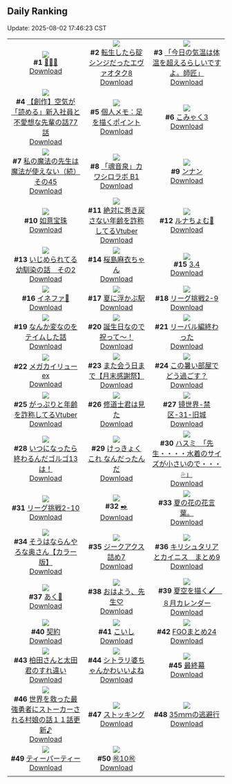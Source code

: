 ## Daily Ranking
Update: 2025-08-02 17:46:23 CST

|      |      |      |
| :----: | :----: | :----: |
| ![](https://i.pixiv.re/c/240x480/img-master/img/2025/07/31/00/06/57/133301699_p0_master1200.jpg)<br>**#1** [🍓🍓🍓](https://www.pixiv.net/artworks/133301699)<br>[Download](https://i.pixiv.re/img-original/img/2025/07/31/00/06/57/133301699_p0.png) | ![](https://i.pixiv.re/c/240x480/img-master/img/2025/08/01/00/03/46/133338162_p0_master1200.jpg)<br>**#2** [転生したら碇シンジだったエヴァオタク8](https://www.pixiv.net/artworks/133338162)<br>[Download](https://i.pixiv.re/img-original/img/2025/08/01/00/03/46/133338162_p0.jpg) | ![](https://i.pixiv.re/c/240x480/img-master/img/2025/07/31/00/00/12/133301079_p0_master1200.jpg)<br>**#3** [「今日の気温は体温を超えるらしいですよ。師匠」](https://www.pixiv.net/artworks/133301079)<br>[Download](https://i.pixiv.re/img-original/img/2025/07/31/00/00/12/133301079_p0.jpg) |
| ![](https://i.pixiv.re/c/240x480/img-master/img/2025/08/01/19/38/28/133364212_p0_master1200.jpg)<br>**#4** [【創作】空気が「読める」新入社員と不愛想な先輩の話77話](https://www.pixiv.net/artworks/133364212)<br>[Download](https://i.pixiv.re/img-original/img/2025/08/01/19/38/28/133364212_p0.jpg) | ![](https://i.pixiv.re/c/240x480/img-master/img/2025/07/31/06/00/06/133308711_p0_master1200.jpg)<br>**#5** [個人メモ：足を描くポイント](https://www.pixiv.net/artworks/133308711)<br>[Download](https://i.pixiv.re/img-original/img/2025/07/31/06/00/06/133308711_p0.jpg) | ![](https://i.pixiv.re/c/240x480/img-master/img/2025/07/31/12/06/07/133314913_p0_master1200.jpg)<br>**#6** [こみゃく3](https://www.pixiv.net/artworks/133314913)<br>[Download](https://i.pixiv.re/img-original/img/2025/07/31/12/06/07/133314913_p0.jpg) |
| ![](https://i.pixiv.re/c/240x480/img-master/img/2025/07/31/00/01/00/133301295_p0_master1200.jpg)<br>**#7** [私の魔法の先生は魔法が使えない（続）その45](https://www.pixiv.net/artworks/133301295)<br>[Download](https://i.pixiv.re/img-original/img/2025/07/31/00/01/00/133301295_p0.jpg) | ![](https://i.pixiv.re/c/240x480/img-master/img/2025/07/31/12/00/12/133314698_p0_master1200.jpg)<br>**#8** [「魂音泉」カワシロラボ B1](https://www.pixiv.net/artworks/133314698)<br>[Download](https://i.pixiv.re/img-original/img/2025/07/31/12/00/12/133314698_p0.jpg) | ![](https://i.pixiv.re/c/240x480/img-master/img/2025/07/31/00/36/43/133302836_p0_master1200.jpg)<br>**#9** [ンナン](https://www.pixiv.net/artworks/133302836)<br>[Download](https://i.pixiv.re/img-original/img/2025/07/31/00/36/43/133302836_p0.png) |
| ![](https://i.pixiv.re/c/240x480/img-master/img/2025/08/01/07/02/48/133346844_p0_master1200.jpg)<br>**#10** [如意宝珠](https://www.pixiv.net/artworks/133346844)<br>[Download](https://i.pixiv.re/img-original/img/2025/08/01/07/02/48/133346844_p0.jpg) | ![](https://i.pixiv.re/c/240x480/img-master/img/2025/07/31/21/19/06/133330199_p0_master1200.jpg)<br>**#11** [絶対に巻き戻さない年齢を詐称してるVtuber](https://www.pixiv.net/artworks/133330199)<br>[Download](https://i.pixiv.re/img-original/img/2025/07/31/21/19/06/133330199_p0.png) | ![](https://i.pixiv.re/c/240x480/img-master/img/2025/08/01/00/00/14/133337546_p0_master1200.jpg)<br>**#12** [ルナちょむ🌙](https://www.pixiv.net/artworks/133337546)<br>[Download](https://i.pixiv.re/img-original/img/2025/08/01/00/00/14/133337546_p0.png) |
| ![](https://i.pixiv.re/c/240x480/img-master/img/2025/07/31/17/52/57/133322321_p0_master1200.jpg)<br>**#13** [いじめられてる幼馴染の話　その2](https://www.pixiv.net/artworks/133322321)<br>[Download](https://i.pixiv.re/img-original/img/2025/07/31/17/52/57/133322321_p0.png) | ![](https://i.pixiv.re/c/240x480/img-master/img/2025/07/31/00/02/13/133301437_p0_master1200.jpg)<br>**#14** [桜島麻衣ちゃん](https://www.pixiv.net/artworks/133301437)<br>[Download](https://i.pixiv.re/img-original/img/2025/07/31/00/02/13/133301437_p0.png) | ![](https://i.pixiv.re/c/240x480/img-master/img/2025/07/31/16/00/02/133319544_p0_master1200.jpg)<br>**#15** [3.4](https://www.pixiv.net/artworks/133319544)<br>[Download](https://i.pixiv.re/img-original/img/2025/07/31/16/00/02/133319544_p0.png) |
| ![](https://i.pixiv.re/c/240x480/img-master/img/2025/07/31/01/02/14/133303659_p0_master1200.jpg)<br>**#16** [イネファ🎨](https://www.pixiv.net/artworks/133303659)<br>[Download](https://i.pixiv.re/img-original/img/2025/07/31/01/02/14/133303659_p0.jpg) | ![](https://i.pixiv.re/c/240x480/img-master/img/2025/08/01/00/00/30/133337681_p0_master1200.jpg)<br>**#17** [夏に浮かぶ駅](https://www.pixiv.net/artworks/133337681)<br>[Download](https://i.pixiv.re/img-original/img/2025/08/01/00/00/30/133337681_p0.png) | ![](https://i.pixiv.re/c/240x480/img-master/img/2025/07/31/19/07/28/133324960_p0_master1200.jpg)<br>**#18** [リーグ挑戦2-9](https://www.pixiv.net/artworks/133324960)<br>[Download](https://i.pixiv.re/img-original/img/2025/07/31/19/07/28/133324960_p0.png) |
| ![](https://i.pixiv.re/c/240x480/img-master/img/2025/07/31/13/52/51/133317014_p0_master1200.jpg)<br>**#19** [なんか変なのをテイムした話](https://www.pixiv.net/artworks/133317014)<br>[Download](https://i.pixiv.re/img-original/img/2025/07/31/13/52/51/133317014_p0.jpg) | ![](https://i.pixiv.re/c/240x480/img-master/img/2025/08/01/23/09/02/133373614_master1200.jpg)<br>**#20** [誕生日なので祝って～！](https://www.pixiv.net/artworks/133373614)<br>[Download](https://www.pixiv.net/artworks/133373614) | ![](https://i.pixiv.re/c/240x480/img-master/img/2025/07/31/07/04/42/133309820_p0_master1200.jpg)<br>**#21** [リーバル編終わった](https://www.pixiv.net/artworks/133309820)<br>[Download](https://i.pixiv.re/img-original/img/2025/07/31/07/04/42/133309820_p0.jpg) |
| ![](https://i.pixiv.re/c/240x480/img-master/img/2025/08/01/17/39/12/133359875_p0_master1200.jpg)<br>**#22** [メガカイリューex](https://www.pixiv.net/artworks/133359875)<br>[Download](https://i.pixiv.re/img-original/img/2025/08/01/17/39/12/133359875_p0.png) | ![](https://i.pixiv.re/c/240x480/img-master/img/2025/07/31/20/21/15/133327660_p0_master1200.jpg)<br>**#23** [また会う日まで【月末感謝祭】](https://www.pixiv.net/artworks/133327660)<br>[Download](https://i.pixiv.re/img-original/img/2025/07/31/20/21/15/133327660_p0.jpg) | ![](https://i.pixiv.re/c/240x480/img-master/img/2025/07/31/00/05/35/133301209_p0_master1200.jpg)<br>**#24** [この暑い部屋でどう過ごす？](https://www.pixiv.net/artworks/133301209)<br>[Download](https://i.pixiv.re/img-original/img/2025/07/31/00/05/35/133301209_p0.jpg) |
| ![](https://i.pixiv.re/c/240x480/img-master/img/2025/08/01/21/32/27/133369187_p0_master1200.jpg)<br>**#25** [がっぷりと年齢を詐称してるVtuber](https://www.pixiv.net/artworks/133369187)<br>[Download](https://i.pixiv.re/img-original/img/2025/08/01/21/32/27/133369187_p0.jpg) | ![](https://i.pixiv.re/c/240x480/img-master/img/2025/07/31/19/23/57/133325471_p0_master1200.jpg)<br>**#26** [修道士君は見た](https://www.pixiv.net/artworks/133325471)<br>[Download](https://i.pixiv.re/img-original/img/2025/07/31/19/23/57/133325471_p0.jpg) | ![](https://i.pixiv.re/c/240x480/img-master/img/2025/08/01/00/00/01/133337420_p0_master1200.jpg)<br>**#27** [镜世界-禁区-31-旧城](https://www.pixiv.net/artworks/133337420)<br>[Download](https://i.pixiv.re/img-original/img/2025/08/01/00/00/01/133337420_p0.jpg) |
| ![](https://i.pixiv.re/c/240x480/img-master/img/2025/07/31/01/38/10/133304636_p0_master1200.jpg)<br>**#28** [いつになったら終わるんだゴルゴ13は！](https://www.pixiv.net/artworks/133304636)<br>[Download](https://i.pixiv.re/img-original/img/2025/07/31/01/38/10/133304636_p0.png) | ![](https://i.pixiv.re/c/240x480/img-master/img/2025/08/01/12/20/42/133352624_p0_master1200.jpg)<br>**#29** [けっきょく これ なんだったんだ](https://www.pixiv.net/artworks/133352624)<br>[Download](https://i.pixiv.re/img-original/img/2025/08/01/12/20/42/133352624_p0.png) | ![](https://i.pixiv.re/c/240x480/img-master/img/2025/07/31/08/00/06/133310757_p0_master1200.jpg)<br>**#30** [ハスミ　「先生・・・・水着のサイズが小さいので・・・💦」](https://www.pixiv.net/artworks/133310757)<br>[Download](https://i.pixiv.re/img-original/img/2025/07/31/08/00/06/133310757_p0.jpg) |
| ![](https://i.pixiv.re/c/240x480/img-master/img/2025/08/01/19/24/10/133363684_p0_master1200.jpg)<br>**#31** [リーグ挑戦2-10](https://www.pixiv.net/artworks/133363684)<br>[Download](https://i.pixiv.re/img-original/img/2025/08/01/19/24/10/133363684_p0.png) | ![](https://i.pixiv.re/c/240x480/img-master/img/2025/07/31/23/14/42/133335366_p0_master1200.jpg)<br>**#32** [✒️](https://www.pixiv.net/artworks/133335366)<br>[Download](https://i.pixiv.re/img-original/img/2025/07/31/23/14/42/133335366_p0.png) | ![](https://i.pixiv.re/c/240x480/img-master/img/2025/08/01/19/17/17/133363480_p0_master1200.jpg)<br>**#33** [夏の花の花言葉。](https://www.pixiv.net/artworks/133363480)<br>[Download](https://i.pixiv.re/img-original/img/2025/08/01/19/17/17/133363480_p0.jpg) |
| ![](https://i.pixiv.re/c/240x480/img-master/img/2025/07/31/00/02/35/133301472_p0_master1200.jpg)<br>**#34** [そうはならんやろな奥さん【カラー版】](https://www.pixiv.net/artworks/133301472)<br>[Download](https://i.pixiv.re/img-original/img/2025/07/31/00/02/35/133301472_p0.jpg) | ![](https://i.pixiv.re/c/240x480/img-master/img/2025/07/31/21/37/13/133330998_p0_master1200.jpg)<br>**#35** [ジークアクス詰め7](https://www.pixiv.net/artworks/133330998)<br>[Download](https://i.pixiv.re/img-original/img/2025/07/31/21/37/13/133330998_p0.jpg) | ![](https://i.pixiv.re/c/240x480/img-master/img/2025/08/01/11/24/04/133351306_p0_master1200.jpg)<br>**#36** [キリシュタリアとカイニス　まとめ9](https://www.pixiv.net/artworks/133351306)<br>[Download](https://i.pixiv.re/img-original/img/2025/08/01/11/24/04/133351306_p0.jpg) |
| ![](https://i.pixiv.re/c/240x480/img-master/img/2025/07/31/18/00/08/133322541_p0_master1200.jpg)<br>**#37** [あく🎪](https://www.pixiv.net/artworks/133322541)<br>[Download](https://i.pixiv.re/img-original/img/2025/07/31/18/00/08/133322541_p0.jpg) | ![](https://i.pixiv.re/c/240x480/img-master/img/2025/07/31/15/15/51/133318637_p0_master1200.jpg)<br>**#38** [おはよう、先生♡](https://www.pixiv.net/artworks/133318637)<br>[Download](https://i.pixiv.re/img-original/img/2025/07/31/15/15/51/133318637_p0.png) | ![](https://i.pixiv.re/c/240x480/img-master/img/2025/07/31/19/39/17/133326007_p0_master1200.jpg)<br>**#39** [夏空を描く🖌　８月カレンダー](https://www.pixiv.net/artworks/133326007)<br>[Download](https://i.pixiv.re/img-original/img/2025/07/31/19/39/17/133326007_p0.jpg) |
| ![](https://i.pixiv.re/c/240x480/img-master/img/2025/08/01/00/00/22/133337624_p0_master1200.jpg)<br>**#40** [契約](https://www.pixiv.net/artworks/133337624)<br>[Download](https://i.pixiv.re/img-original/img/2025/08/01/00/00/22/133337624_p0.jpg) | ![](https://i.pixiv.re/c/240x480/img-master/img/2025/08/01/00/18/46/133338973_p0_master1200.jpg)<br>**#41** [こいし](https://www.pixiv.net/artworks/133338973)<br>[Download](https://i.pixiv.re/img-original/img/2025/08/01/00/18/46/133338973_p0.jpg) | ![](https://i.pixiv.re/c/240x480/img-master/img/2025/07/31/12/24/41/133315242_p0_master1200.jpg)<br>**#42** [FGOまとめ24](https://www.pixiv.net/artworks/133315242)<br>[Download](https://i.pixiv.re/img-original/img/2025/07/31/12/24/41/133315242_p0.jpg) |
| ![](https://i.pixiv.re/c/240x480/img-master/img/2025/08/01/12/15/24/133352511_p0_master1200.jpg)<br>**#43** [柏田さんと太田君のすれ違い](https://www.pixiv.net/artworks/133352511)<br>[Download](https://i.pixiv.re/img-original/img/2025/08/01/12/15/24/133352511_p0.jpg) | ![](https://i.pixiv.re/c/240x480/img-master/img/2025/07/31/11/26/04/133314024_p0_master1200.jpg)<br>**#44** [シトラリ婆ちゃんかわいいよね](https://www.pixiv.net/artworks/133314024)<br>[Download](https://i.pixiv.re/img-original/img/2025/07/31/11/26/04/133314024_p0.png) | ![](https://i.pixiv.re/c/240x480/img-master/img/2025/07/31/18/49/12/133324176_p0_master1200.jpg)<br>**#45** [最終幕](https://www.pixiv.net/artworks/133324176)<br>[Download](https://i.pixiv.re/img-original/img/2025/07/31/18/49/12/133324176_p0.png) |
| ![](https://i.pixiv.re/c/240x480/img-master/img/2025/08/01/00/28/18/133339377_p0_master1200.jpg)<br>**#46** [世界を救った最強勇者にストーカーされる村娘の話１１話更新♪](https://www.pixiv.net/artworks/133339377)<br>[Download](https://i.pixiv.re/img-original/img/2025/08/01/00/28/18/133339377_p0.png) | ![](https://i.pixiv.re/c/240x480/img-master/img/2025/08/01/00/26/19/133339296_p0_master1200.jpg)<br>**#47** [ストッキング](https://www.pixiv.net/artworks/133339296)<br>[Download](https://i.pixiv.re/img-original/img/2025/08/01/00/26/19/133339296_p0.png) | ![](https://i.pixiv.re/c/240x480/img-master/img/2025/08/01/21/24/45/133368840_p0_master1200.jpg)<br>**#48** [35ｍｍの逃避行](https://www.pixiv.net/artworks/133368840)<br>[Download](https://i.pixiv.re/img-original/img/2025/08/01/21/24/45/133368840_p0.jpg) |
| ![](https://i.pixiv.re/c/240x480/img-master/img/2025/07/31/21/00/05/133329212_p0_master1200.jpg)<br>**#49** [ティーパーティー](https://www.pixiv.net/artworks/133329212)<br>[Download](https://i.pixiv.re/img-original/img/2025/07/31/21/00/05/133329212_p0.png) | ![](https://i.pixiv.re/c/240x480/img-master/img/2025/08/01/00/00/37/133337722_p0_master1200.jpg)<br>**#50** [㊗️10㊗️](https://www.pixiv.net/artworks/133337722)<br>[Download](https://i.pixiv.re/img-original/img/2025/08/01/00/00/37/133337722_p0.png) |
|      |
